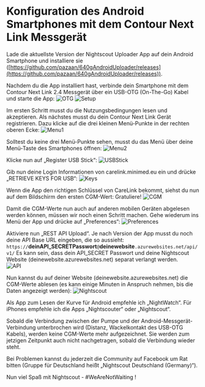 
# Konfiguration des Android Smartphones mit dem Contour Next Link Messgerät 


 
Lade die aktuellste Version der Nightscout Uploader App auf dein Android 
Smartphone und installiere sie ([https://github.com/pazaan/640gAndroidUploader/releases](https://github.com/pazaan/640gAndroidUploader/releases)). 

Nachdem du die App installiert hast, verbinde dein Smartphone mit dem Contour Next Link 2.4 Messgerät über ein USB-OTG (On-The-Go) Kabel und starte die App: 
![OTG](../../images/640g/app1.jpg) 
![Setup](../../images/640g/app2.jpg)


Im ersten Schritt musst du die Nutzungsbedingungen lesen und akzeptieren. Als nächstes musst du dein Contour Next Link Gerät registrieren. Dazu klicke auf die drei kleinen Menü-Punkte in der rechten oberen Ecke:
![Menu1](../../images/640g/app3.jpg)

Solltest du keine drei Menü-Punkte sehen, musst du das Menü über deine Menü-Taste des Smartphones öffnen:
![Menu2](../../images/640g/app4.jpg)

Klicke nun auf „Register USB Stick“:
![USBStick](../../images/640g/app5.jpg)

Gib nun deine Login Informationen von carelink.minimed.eu ein und drücke „RETRIEVE KEYS FOR USB“:
![Keys](../../images/640g/app6.jpg)

Wenn die App den richtigen Schlüssel von CareLink bekommt, siehst du nun auf dem Bildschirm den ersten CGM-Wert: Gratuliere!
![CGM](../../images/640g/app7.jpg)

Damit die CGM-Werte nun auch auf anderen mobilen Geräten abgelesen werden können, müssen wir noch einen Schritt machen. Gehe wiederum ins Menü der App und drücke auf „Preferences“: 
![Preferences](../../images/640g/app8.jpg)

Aktiviere nun „REST API Upload“. Je nach Version der App musst du noch deine API Base URL eingeben, die so aussieht: 
```https://```**deinAPI_SECRETPasswort**```@```**deinewebsite**```.azurewebsites.net/api/v1/```	Es	kann	sein,	dass dein	API_SECRET	Passwort	und	deine	Nightscout	Website (deinewebsite.azurewebsites.net)	separat	verlangt	werden.	 
![API](../../images/640g/app9.jpg)

Nun kannst du auf deiner Website (deinewebsite.azurewebsites.net) die CGM-Werte ablesen (es kann einige Minuten in Anspruch nehmen, bis die Daten angezeigt werden):
![Nightscout](../../images/640g/app10.jpg)

Als App zum Lesen der Kurve für Android empfehle ich „NightWatch“. Für iPhones empfehle ich die Apps „Nightscouter“ oder „Nightscout“.

Sobald die Verbindung zwischen der Pumpe und der Android-Messgerät-
Verbindung unterbrochen wird (Distanz, Wackelkontakt des USB-OTG Kabels), werden keine CGM-Werte mehr aufgezeichnet. Sie werden zum jetzigen Zeitpunkt auch nicht nachgetragen, sobald die Verbindung wieder steht.

Bei Problemen kannst du jederzeit die Community auf Facebook um Rat bitten (Gruppe für Deutschland heißt „Nightscout Deutschland (Germany)“).

Nun viel Spaß mit Nightscout - #WeAreNotWaiting ! 
